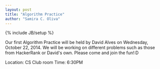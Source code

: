 ```yaml
---
layout: post
title: "Algorithm Practice"
author: "Samira C. Oliva"
---
```


{% include JB/setup %}

Our first Algorithm Practice will be held by David Alves on Wednesday, October 22, 2014. We will be working on different problems such as those from HackerRank or David's own. Please come and join the fun!:D

Location: CS Club room
Time: 6:30PM



